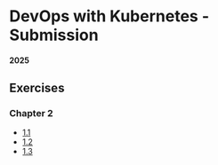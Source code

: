 # DevOps with Kubernetes - Submission

#### 2025

## Exercises

### Chapter 2

- [1.1](https://github.com/Repositoir/devops-with-kubernetes/tree/1.1/log-output)
- [1.2](https://github.com/Repositoir/devops-with-kubernetes/tree/1.2/the-project)
- [1.3](https://github.com/Repositoir/devops-with-kubernetes/tree/1.3/log-output)


